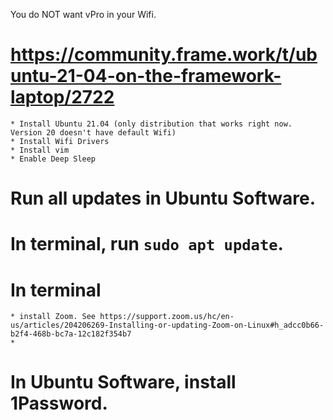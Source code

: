 

You do NOT want vPro in your Wifi.

## 
# https://community.frame.work/t/ubuntu-21-04-on-the-framework-laptop/2722 
    * Install Ubuntu 21.04 (only distribution that works right now. Version 20 doesn't have default Wifi)
    * Install Wifi Drivers 
    * Install vim 
    * Enable Deep Sleep
# Run all updates in Ubuntu Software.
# In terminal, run `sudo apt update`.
# In terminal
    * install Zoom. See https://support.zoom.us/hc/en-us/articles/204206269-Installing-or-updating-Zoom-on-Linux#h_adcc0b66-b2f4-468b-bc7a-12c182f354b7
    * 
# In Ubuntu Software, install 1Password.
# 

